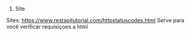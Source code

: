 

1) Site

Sites: https://www.restapitutorial.com/httpstatuscodes.html
Serve para você verificar requisiçoes a html
